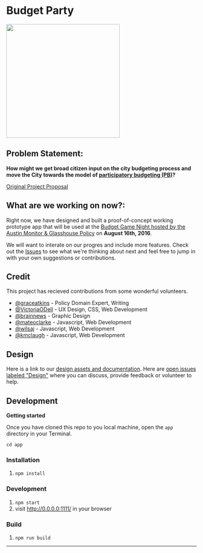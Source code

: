 # Budget Party

<img src="http://dsh.re/af3f9" width="300"/>

## Problem Statement: 

**How might we get broad citizen input on the city budgeting process and move the City towards the model of [participatory budgeting (PB)](http://www.participatorybudgeting.org/about-participatory-budgeting/what-is-pb/)?**

[Original Project Proposal](https://github.com/open-austin/project-ideas/issues/70)

## What are we working on now?:

Right now, we have designed and built a proof-of-concept working prototype app that will be used at the [Budget Game Night hosted by the Austin Monitor & Glasshouse Policy](https://www.eventbrite.com/e/budget-game-night-tickets-26423729085?aff=ehomecard) on **August 16th, 2016**.

We will want to interate on our progres and include more features. Check out the [Issues](https://github.com/open-austin/budgetparty/issues) to see what we're thinking about next and feel free to jump in with your own suggestions or contributions.

## Credit

This project has recieved contributions from some wonderful volunteers. 

- [@graceatkins](https://github.com/graceatkins) - Policy Domain Expert, Writing
- [@VictoriaODell](https://github.com/VictoriaODell) - UX Design, CSS, Web Development
- [@brainnews](https://github.com/brainnews) - Graphic Design
- [@mateoclarke](https://github.com/mateoclarke) - Javascript, Web Development
- [@wilsaj](https://github.com/wilsaj) - Javascript, Web Development
- [@kmclaugh](https://github.com/kmclaugh) - Javascript, Web Development

## Design

Here is a link to our [design assets and documentation](./design). Here are [open issues labeled "Design"](https://github.com/open-austin/hack-the-budget/issues?q=is%3Aissue+is%3Aopen+label%3Adesign) where you can discuss, provide feedback or volunteer to help.

## Development

**Getting started**

Once you have cloned this repo to you local machine, open the `app` directory in your Terminal.

`cd app`

### Installation

1. `npm install`

### Development

1. `npm start`
2. visit http://0.0.0.0:1111/ in your browser

### Build

1. `npm run build`


___

